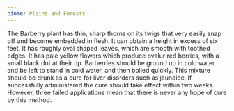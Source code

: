 ```yaml
---
biome: Plains and Forests
---
```

The Barberry plant has thin, sharp thorns on its twigs that very easily snap off and become embedded in flesh. It can obtain a height in excess of six feet. It has roughly oval shaped leaves, which are smooth with toothed edges. It has pale yellow flowers which produce ovalur red berries, with a small black dot at their tip. Barberries should be ground up in cold water and be left to stand in cold water, and then boiled quickly. This mixture should be drunk as a cure for liver disorders such as jaundice. If successfully administered the cure should take effect within two weeks. However, three failed applications mean that there is never any hope of cure by this method. 

